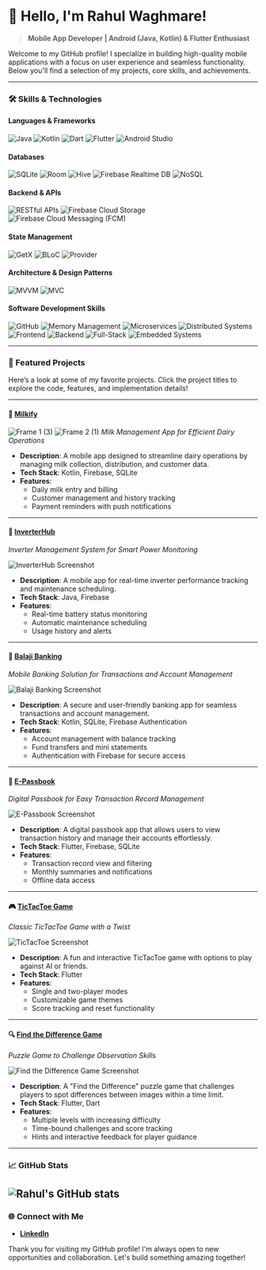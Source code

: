 # 👋 Hello, I'm Rahul Waghmare!
> **Mobile App Developer | Android (Java, Kotlin) & Flutter Enthusiast**

Welcome to my GitHub profile! I specialize in building high-quality mobile applications with a focus on user experience and seamless functionality. Below you'll find a selection of my projects, core skills, and achievements.

---

### 🛠 Skills & Technologies

#### **Languages & Frameworks**
![Java](https://img.shields.io/badge/-Java-007396?style=flat&logo=java&logoColor=white)
![Kotlin](https://img.shields.io/badge/-Kotlin-7F52FF?style=flat&logo=kotlin&logoColor=white)
![Dart](https://img.shields.io/badge/-Dart-0175C2?style=flat&logo=dart&logoColor=white)
![Flutter](https://img.shields.io/badge/-Flutter-02569B?style=flat&logo=flutter&logoColor=white)
![Android Studio](https://img.shields.io/badge/-Android_Studio-3DDC84?style=flat&logo=android-studio&logoColor=white)

#### **Databases**
![SQLite](https://img.shields.io/badge/-SQLite-003B57?style=flat&logo=sqlite&logoColor=white)
![Room](https://img.shields.io/badge/-Room-4DB33D?style=flat&logo=android&logoColor=white)
![Hive](https://img.shields.io/badge/-Hive-FF7F50?style=flat&logo=hive&logoColor=white)
![Firebase Realtime DB](https://img.shields.io/badge/-Firebase_Realtime_DB-FFCA28?style=flat&logo=firebase&logoColor=white)
![NoSQL](https://img.shields.io/badge/-NoSQL-4A154B?style=flat&logo=mongodb&logoColor=white)

#### **Backend & APIs**
![RESTful APIs](https://img.shields.io/badge/-RESTful_APIs-FF6F00?style=flat&logo=api&logoColor=white)
![Firebase Cloud Storage](https://img.shields.io/badge/-Firebase_Cloud_Storage-FFCA28?style=flat&logo=firebase&logoColor=white)
![Firebase Cloud Messaging (FCM)](https://img.shields.io/badge/-FCM-FFCA28?style=flat&logo=firebase&logoColor=white)

#### **State Management**
![GetX](https://img.shields.io/badge/-GetX-41C4E6?style=flat&logo=flutter&logoColor=white)
![BLoC](https://img.shields.io/badge/-BLoC-02569B?style=flat&logo=flutter&logoColor=white)
![Provider](https://img.shields.io/badge/-Provider-FF7F50?style=flat&logo=flutter&logoColor=white)

#### **Architecture & Design Patterns**
![MVVM](https://img.shields.io/badge/-MVVM-0078D7?style=flat&logo=microsoft&logoColor=white)
![MVC](https://img.shields.io/badge/-MVC-FF6F00?style=flat&logo=web&logoColor=white)

#### **Software Development Skills**
![GitHub](https://img.shields.io/badge/-GitHub-181717?style=flat&logo=github&logoColor=white)
![Memory Management](https://img.shields.io/badge/-Memory_Management-FF6F00?style=flat&logo=java&logoColor=white)
![Microservices](https://img.shields.io/badge/-Microservices-0078D4?style=flat&logo=microsoft-azure&logoColor=white)
![Distributed Systems](https://img.shields.io/badge/-Distributed_Systems-00C7B7?style=flat&logo=docker&logoColor=white)
![Frontend](https://img.shields.io/badge/-Frontend-3DDC84?style=flat&logo=react&logoColor=white)
![Backend](https://img.shields.io/badge/-Backend-FF6F00?style=flat&logo=node.js&logoColor=white)
![Full-Stack](https://img.shields.io/badge/-Full_Stack-02569B?style=flat&logo=html5&logoColor=white)
![Embedded Systems](https://img.shields.io/badge/-Embedded_Systems-8B0000?style=flat&logo=c&logoColor=white)

---

### 🌟 Featured Projects

Here’s a look at some of my favorite projects. Click the project titles to explore the code, features, and implementation details!

---

#### 📱 [Milkify](https://github.com/rahulw/Milkify)
![Frame 1 (3)](https://github.com/user-attachments/assets/4e56f064-5e14-4a2b-bf3a-effd9ae05eac)
![Frame 2 (1)](https://github.com/user-attachments/assets/a8137cb8-47e0-4ead-b64b-121ad079e255)
*Milk Management App for Efficient Dairy Operations*
- **Description**: A mobile app designed to streamline dairy operations by managing milk collection, distribution, and customer data.
- **Tech Stack**: Kotlin, Firebase, SQLite
- **Features**:
  - Daily milk entry and billing
  - Customer management and history tracking
  - Payment reminders with push notifications

---

#### 🔋 [InverterHub](https://github.com/rahulw/InverterHub)
*Inverter Management System for Smart Power Monitoring*

![InverterHub Screenshot](https://placehold.co/600x400) <!-- Replace with actual screenshot link -->

- **Description**: A mobile app for real-time inverter performance tracking and maintenance scheduling.
- **Tech Stack**: Java, Firebase
- **Features**:
  - Real-time battery status monitoring
  - Automatic maintenance scheduling
  - Usage history and alerts

---

#### 🏦 [Balaji Banking](https://github.com/rahulw/BalajiBanking)
*Mobile Banking Solution for Transactions and Account Management*

![Balaji Banking Screenshot](https://placehold.co/600x400) <!-- Replace with actual screenshot link -->

- **Description**: A secure and user-friendly banking app for seamless transactions and account management.
- **Tech Stack**: Kotlin, SQLite, Firebase Authentication
- **Features**:
  - Account management with balance tracking
  - Fund transfers and mini statements
  - Authentication with Firebase for secure access

---

#### 📓 [E-Passbook](https://github.com/rahulw/EPassbook)
*Digital Passbook for Easy Transaction Record Management*

![E-Passbook Screenshot](https://placehold.co/600x400) <!-- Replace with actual screenshot link -->

- **Description**: A digital passbook app that allows users to view transaction history and manage their accounts effortlessly.
- **Tech Stack**: Flutter, Firebase, SQLite
- **Features**:
  - Transaction record view and filtering
  - Monthly summaries and notifications
  - Offline data access

---

#### 🎮 [TicTacToe Game](https://github.com/rahulw/TicTacToe)
*Classic TicTacToe Game with a Twist*

![TicTacToe Screenshot](https://placehold.co/600x400) <!-- Replace with actual screenshot link -->

- **Description**: A fun and interactive TicTacToe game with options to play against AI or friends.
- **Tech Stack**: Flutter
- **Features**:
  - Single and two-player modes
  - Customizable game themes
  - Score tracking and reset functionality

---

#### 🔍 [Find the Difference Game](https://github.com/rahulw/FindTheDifferenceGame)
*Puzzle Game to Challenge Observation Skills*

![Find the Difference Game Screenshot](https://placehold.co/600x400) <!-- Replace with actual screenshot link -->

- **Description**: A "Find the Difference" puzzle game that challenges players to spot differences between images within a time limit.
- **Tech Stack**: Flutter, Dart
- **Features**:
  - Multiple levels with increasing difficulty
  - Time-bound challenges and score tracking
  - Hints and interactive feedback for player guidance

---

### 📈 GitHub Stats

![Rahul's GitHub stats](https://github-readme-stats.vercel.app/api?username=rahulw&show_icons=true&theme=radical)
---

### 🌐 Connect with Me
- **[LinkedIn](https://www.linkedin.com/in/rahul-waghmare-3a3217212)**

Thank you for visiting my GitHub profile! I'm always open to new opportunities and collaboration. Let's build something amazing together!
